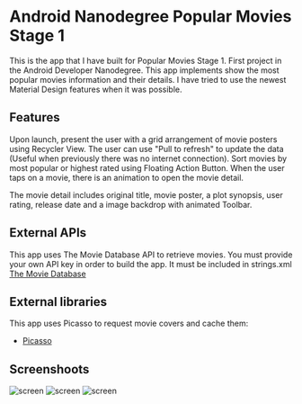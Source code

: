 # Android Nanodegree Popular Movies Stage 1

This is the app that I have built for Popular Movies Stage 1. First project in the Android Developer Nanodegree. This app implements show the most popular movies information and their details. I have tried to use the newest Material Design features when it was possible.

## Features

Upon launch, present the user with a grid arrangement of movie posters using Recycler View.
The user can use "Pull to refresh" to update the data (Useful when previously there was no internet connection).
Sort movies by most popular or highest rated using Floating Action Button.
When the user taps on a movie, there is an animation to open the movie detail.

The movie detail includes original title, movie poster, a plot synopsis, user rating, release date and a image backdrop with animated Toolbar.

## External APIs

This app uses The Movie Database API to retrieve movies. You must provide your own API key in order to build the app. It must be included in strings.xml
[The Movie Database](https://www.themoviedb.org/documentation/api)

## External libraries

This app uses Picasso to request movie covers and cache them:
* [Picasso](http://square.github.io/picasso/)


## Screenshoots

![screen](../master/art/moviesList.png)
![screen](../master/art/moviesDetail.png)
![screen](../master/art/moviesDetail2.png)

